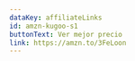 ```yaml
---
dataKey: affiliateLinks
id: amzn-kugoo-s1
buttonText: Ver mejor precio
link: https://amzn.to/3FeLoon
---
```

